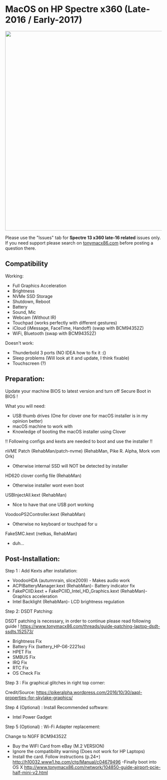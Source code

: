 # MacOS on HP Spectre x360 (Late-2016 / Early-2017)
<img src="https://www.tonymacx86.com/proxy.php?image=http%3A%2F%2Foi67.tinypic.com%2Fj7ffqt.jpg&hash=d314a87e96e65e94d70e69eb2823274a" width="640" width="480">

Please use the "Issues" tab for **Spectre 13 x360 late-16 related** issues only. If you need support please search on [tonymacx86.com](http://tonymacx86.com) before posting a question there.


## Compatibility

Working:

- Full Graphics Acceleration
- Brightness
- NVMe SSD Storage
- Shutdown, Reboot
- Battery
- Sound, Mic
- Webcam (Without IR)
- Touchpad (works perfectly with different gestures)
- iCloud (iMessage, FaceTime, Handoff) (swap with BCM94352Z)
- WiFi, Bluetooth (swap with BCM94352Z)

Doesn't work:

- Thunderbold 3 ports (NO IDEA how to fix it :()
- Sleep problems (Will look at it and update, I think fixable)
- Touchscreen (?)



## Preparation:

Update your machine BIOS to latest version
and turn off Secure Boot in BIOS !

What you will need:
- USB thumb drives (One for clover one for macOS installer is in my opinion better)
- macOS machine to work with
- Knowledge of booting the macOS installer using Clover

!! Following configs and kexts are needed to boot and use the installer !!

nVME Patch (RehabMan/patch-nvme) (RehabMan, Pike R. Alpha, Mork vom Ork)
- Otherwise internal SSD will NOT be detected by installer

HD620 clover config file (RehabMan)
- Otherwise installer wont even boot

USBInjectAll.kext (RehabMan)
- Nice to have that one USB port working

VoodooPS2Controller.kext (RehabMan)
- Otherwise no keyboard or touchpad for u

FakeSMC.kext (netkas, RehabMan)
- duh...


## Post-Installation:

Step 1 : Add Kexts after installation:

- VoodooHDA (autumnrain, slice2009) - Makes audio work
- ACPIBatteryManager.kext (RehabMan)- Battery indicator fix
- FakePCIID.kext + FakePCIID_Intel_HD_Graphics.kext (RehabMan)- Graphics acceleration
- Intel Backlight (RehabMan)- LCD brightness regulation


Step 2: DSDT Patching:

DSDT patching is necessary, in order to continue please read following guide !
https://www.tonymacx86.com/threads/guide-patching-laptop-dsdt-ssdts.152573/

- Brightness Fix
- Battery Fix (battery_HP-G6-2221ss)
- HPET Fix
- SMBUS Fix
- IRQ Fix
- RTC Fix
- OS Check Fix


Step 3 : Fix graphical glitches in right top corner:

Credit/Source:
https://pikeralpha.wordpress.com/2016/10/30/aapl-properties-for-skylake-graphics/

Step 4 (Optional) : Install Recommended software:
 - Intel Power Gadget

Step 5 (Optional) : Wi-Fi Adapter replacement:

Change to NGFF BCM94352Z
- Buy the WIFI Card from eBay (M.2 VERSION)
- Ignore the compatibility warning (Does not work for HP Laptops)
- Install the card. Follow instructions (p.24+)
http://h10032.www1.hp.com/ctg/Manual/c04679496
-Finally boot into OS X
http://www.tonymacx86.com/network/104850-guide-airport-pcie-half-mini-v2.html
